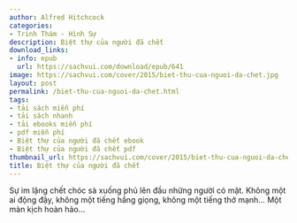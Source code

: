 ```yaml
---
author: Alfred Hitchcock
categories:
- Trinh Thám - Hình Sự
description: Biệt thự của người đã chết
download_links:
- info: epub
  url: https://sachvui.com/download/epub/641
image: https://sachvui.com/cover/2015/biet-thu-cua-nguoi-da-chet.jpg
layout: post
permalink: /biet-thu-cua-nguoi-da-chet.html
tags:
- tải sách miễn phí
- tải sách nhanh
- tải ebooks miễn phí
- pdf miễn phí
- Biệt thự của người đã chết ebook
- Biệt thự của người đã chết pdf
thumbnail_url: https://sachvui.com/cover/2015/biet-thu-cua-nguoi-da-chet.jpg
title: Biệt thự của người đã chết
---
```


 <div class="item-desc text-justify"> Sự im lặng chết chóc sà xuống phủ lên đầu những người có mặt. Không một ai động đậy, không một tiếng hắng giọng, không một tiếng thở mạnh… Một màn kịch hoàn hảo… </div>